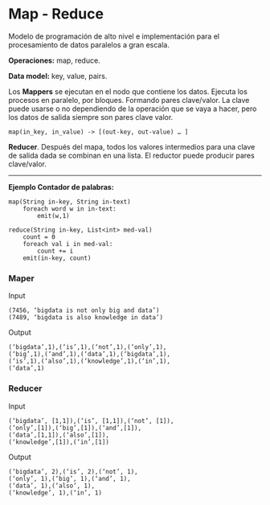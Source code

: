 # Map - Reduce

Modelo de programación de alto nivel e implementación para el procesamiento de datos paralelos a gran escala.

**Operaciones:** map, reduce.

**Data model:** key, value, pairs.

Los **Mappers** se ejecutan en el nodo que contiene los datos. Ejecuta los procesos en paralelo, por bloques. Formando pares clave/valor. La clave puede usarse o no dependiendo de la operación que se vaya a hacer, pero los datos de salida siempre son pares clave valor.


~~~
map(in_key, in_value) -> [(out-key, out-value) … ]
~~~


**Reducer**. 
Después del mapa, todos los valores intermedios para una clave de salida dada se combinan en una lista. El reductor puede producir pares clave/valor.

---

**Ejemplo Contador de palabras:**

~~~
map(String in-key, String in-text)
    foreach word w in in-text:
        emit(w,1)
~~~
~~~
reduce(String in-key, List<int> med-val)
    count = 0
    foreach val i in med-val:
        count += i
    emit(in-key, count)
~~~

### Maper

Input
~~~
(7456, ‘bigdata is not only big and data’)
(7489, ‘bigdata is also knowledge in data’)
~~~

Output
~~~
(‘bigdata’,1),(‘is’,1),(‘not’,1),(‘only’,1),
(‘big’,1),(‘and’,1),(‘data’,1),(‘bigdata’,1),
(‘is’,1),(‘also’,1),(‘knowledge’,1),(‘in’,1),
(‘data’,1)
~~~

### Reducer

Input
~~~
(‘bigdata’, [1,1]),(‘is’, [1,1]),(‘not’, [1]),
(‘only’,[1]),(‘big’,[1]),(‘and’,[1]),
(‘data’,[1,1]),(‘also’,[1]),
(‘knowledge’,[1]),(‘in’,[1])
~~~

Output
~~~
(‘bigdata’, 2),(‘is’, 2),(‘not’, 1),
(‘only’, 1),(‘big’, 1),(‘and’, 1),
(‘data’, 1),(‘also’, 1),
(‘knowledge’, 1),(‘in’, 1)
~~~